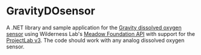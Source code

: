 # GravityDOsensor
A .NET library and sample application for the [Gravity dissolved oxygen sensor](https://atlas-scientific.com/embedded-solutions/dissolved-oxygen-meter/) using Wilderness Lab's [Meadow Foundation API](https://developer.wildernesslabs.co/docs/api/Meadow.Foundation/) with support for the [ProjectLab v3](https://store.wildernesslabs.co/collections/frontpage/products/project-lab-board). The code should work with any analog dissolved oxygen sensor.
